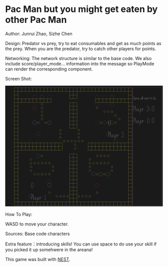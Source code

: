 # Pac Man but you might get eaten by other Pac Man

Author: Junrui Zhao, Sizhe Chen

Design: Predator vs prey, try to eat consumables and get as much points as the prey. When you are the predator, try to catch other
players for points.     

Networking: 
The network structure is similar to the base code. We also include score/player_mode... information into the message so PlayMode can render
the corresponding component.

Screen Shot:

![Screen Shot](screenshot.png)

How To Play:

WASD to move your character.

Sources: Base code characters

Extra feature：introducing skills! You can use space to do use your skill if you picked it up somehwere in the areana!

This game was built with [NEST](NEST.md).


